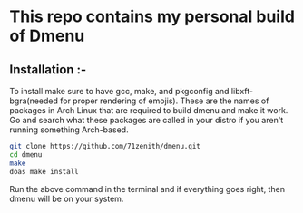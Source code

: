 # This repo contains my personal build of Dmenu

## Installation :-

To install make sure to have gcc, make, and pkgconfig and libxft-bgra(needed for proper rendering of emojis). These are the names of packages in Arch Linux that are required to build dmenu and make it work. Go and search what these packages are called in your distro if you aren't running something Arch-based.

```sh
git clone https://github.com/71zenith/dmenu.git
cd dmenu
make
doas make install
```

Run the above command in the terminal and if everything goes right, then dmenu will be on your system.
